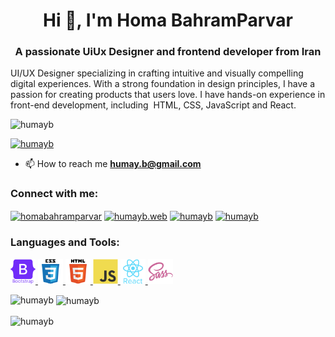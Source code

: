 <h1 align="center">Hi 👋, I'm Homa BahramParvar</h1>
<h3 align="center">A passionate UiUx Designer and frontend developer from Iran</h3>

<p>UI/UX Designer specializing in crafting intuitive and visually compelling digital experiences. With a strong foundation in design principles, I have a passion for creating products that users love. I have hands-on experience in front-end development, including  HTML, CSS, JavaScript and React.</p>

<p align="left"> <img src="https://komarev.com/ghpvc/?username=humayb&label=Profile%20views&color=0e75b6&style=flat" alt="humayb" /> </p>

<p align="left"> <a href="https://github.com/ryo-ma/github-profile-trophy"><img src="https://github-profile-trophy.vercel.app/?username=humayb" alt="humayb" /></a> </p>

- 📫 How to reach me **humay.b@gmail.com**

<h3 align="left">Connect with me:</h3>
<p align="left">
<a href="https://linkedin.com/in/homabahramparvar" target="blank"><img align="center" src="https://raw.githubusercontent.com/rahuldkjain/github-profile-readme-generator/master/src/images/icons/Social/linked-in-alt.svg" alt="homabahramparvar" height="30" width="40" /></a>
<a href="https://instagram.com/humayb.web" target="blank"><img align="center" src="https://raw.githubusercontent.com/rahuldkjain/github-profile-readme-generator/master/src/images/icons/Social/instagram.svg" alt="humayb.web" height="30" width="40" /></a>
<a href="https://dribbble.com/humayb" target="blank"><img align="center" src="https://raw.githubusercontent.com/rahuldkjain/github-profile-readme-generator/master/src/images/icons/Social/dribbble.svg" alt="humayb" height="30" width="40" /></a>
<a href="https://www.behance.net/humayb" target="blank"><img align="center" src="https://raw.githubusercontent.com/rahuldkjain/github-profile-readme-generator/master/src/images/icons/Social/behance.svg" alt="humayb" height="30" width="40" /></a>
</p>

<h3 align="left">Languages and Tools:</h3>
<p align="left"> <a href="https://getbootstrap.com" target="_blank" rel="noreferrer"> <img src="https://raw.githubusercontent.com/devicons/devicon/master/icons/bootstrap/bootstrap-plain-wordmark.svg" alt="bootstrap" width="40" height="40"/> </a> <a href="https://www.w3schools.com/css/" target="_blank" rel="noreferrer"> <img src="https://raw.githubusercontent.com/devicons/devicon/master/icons/css3/css3-original-wordmark.svg" alt="css3" width="40" height="40"/> </a> <a href="https://www.w3.org/html/" target="_blank" rel="noreferrer"> <img src="https://raw.githubusercontent.com/devicons/devicon/master/icons/html5/html5-original-wordmark.svg" alt="html5" width="40" height="40"/> </a> <a href="https://developer.mozilla.org/en-US/docs/Web/JavaScript" target="_blank" rel="noreferrer"> <img src="https://raw.githubusercontent.com/devicons/devicon/master/icons/javascript/javascript-original.svg" alt="javascript" width="40" height="40"/> </a> <a href="https://reactjs.org/" target="_blank" rel="noreferrer"> <img src="https://raw.githubusercontent.com/devicons/devicon/master/icons/react/react-original-wordmark.svg" alt="react" width="40" height="40"/> </a> <a href="https://sass-lang.com" target="_blank" rel="noreferrer"> <img src="https://raw.githubusercontent.com/devicons/devicon/master/icons/sass/sass-original.svg" alt="sass" width="40" height="40"/> </a> </p>

<p><img align="left" src="https://github-readme-stats.vercel.app/api/top-langs?username=humayb&show_icons=true&locale=en&layout=compact" alt="humayb" /></p>

<p>&nbsp;<img align="center" src="https://github-readme-stats.vercel.app/api?username=humayb&show_icons=true&locale=en" alt="humayb" /></p>

<p><img align="center" src="https://github-readme-streak-stats.herokuapp.com/?user=humayb&" alt="humayb" /></p>
